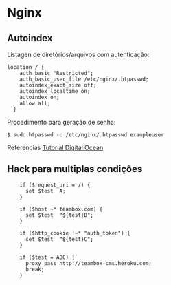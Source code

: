 # Nginx

## Autoindex
Listagen de diretórios/arquivos com autenticação:
```
location / {
    auth_basic "Restricted";                  
    auth_basic_user_file /etc/nginx/.htpasswd;
    autoindex_exact_size off;
    autoindex_localtime on;
    autoindex on;
    allow all;
  }
```

Procedimento para geração de senha:
```shell
$ sudo htpasswd -c /etc/nginx/.htpasswd exampleuser
```
Referencias [Tutorial Digital Ocean](https://www.digitalocean.com/community/tutorials/how-to-set-up-http-authentication-with-nginx-on-ubuntu-12-10)

## Hack para multiplas condições
```
    if ($request_uri = /) { 
      set $test  A; 
    } 
  
    if ($host ~* teambox.com) { 
      set $test  "${test}B"; 
    } 
  
    if ($http_cookie !~* "auth_token") { 
      set $test  "${test}C"; 
    } 
    
    if ($test = ABC) { 
      proxy_pass http://teambox-cms.heroku.com; 
      break; 
    }
```
